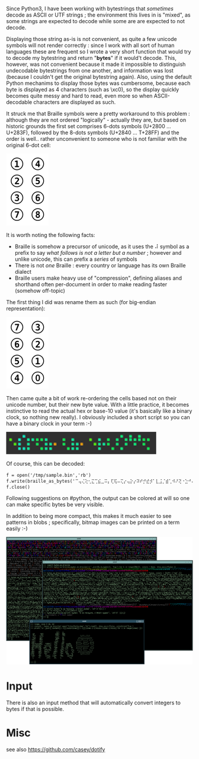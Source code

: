 Since Python3, I have been working with bytestrings that *sometimes* decode as ASCII or UTF strings ; the environment this lives in is "mixed", as some strings are expected to decode while some are are expected to not decode.

Displaying those string as-is is not convenient, as quite a few unicode symbols will not render correctly : since I work with all sort of human languages these are frequent so I wrote a very short function that would try to decode my bytestring and return "__bytes__" if it would't decode. This, however, was not convenient because it made it impossible to distinguish undecodable bytestrings from one another, and information was lost (because I couldn't get the original bytestring again). Also, using the default Python mechanims to display those bytes was cumbersome, because each byte is displayed as 4 characters (such as \xc0), so the display quickly becomes quite messy and hard to read, even more so when ASCII-decodable characters are displayed as such.

It struck me that Braille symbols were a pretty workaround to this problem : although they are not ordered "logically" - actually they are, but based on historic grounds the first set comprises 6-dots symbols (U+2800 … U+283F), followed by the 8-dots symbols (U+2840 … T+28FF) and the order is well.. rather unconvenient to someone who is not familiar with the original 6-dot cell:

![Braille 8-dot Cell Numbering](docs/_static/images/Braille8dotCellNumbering.svg)

It is worth noting the following facts:

* Braille is somehow a precursor of unicode, as it uses the ⠼ symbol as a prefix to say *what follows is not a letter but a number* ; however and unlike unicode, this can prefix a *series* of symbols
* There is not *one* Braille : every country or language has its own Braille dialect
* Braille users make heavy use of "compression", defining aliases and shorthand often per-document in order to make reading faster (somehow off-topic)

The first thing I did was rename them as such (for big-endian representation):

![Big-endian numbering](docs/_static/images/Braille8dotCellNumbering_bigendian.svg)

Then came quite a bit of work re-ordering the cells based not on their unicode number, but their new byte value. With a little practice, it becomes instinctive to read the actual hex or base-10 value (it's basically like a binary clock, so nothing new really). I obviously included a short script so you can have a binary clock in your term :-)

![Braille for bytes](docs/_static/images/bytes_as_braille.png)

Of course, this can be decoded:

```
f = open('/tmp/sample.bin','rb')
f.write(braille_as_bytes('⠉⢤⢌⢕⢂⣍⢉⣮⣀⠭⡄⢏⢯⠤⢍⡔⢤⡕⡔⠽⠞⡚⣞⡺⠁⣇⣨⡈⣾⢁⠺⠜⢝⠐⣑⠚⠬⡈⢱⢙⠰⣢⣴⢌⠩⢇⢨⢢⣂⡢⣁⣚⣅⡖⠴⡡⠤⠦⠜⠽⠘⡴⡷⣴⠬⣞⢃⠚⠔⡹⣂⠡⣇⡅⡤⡁'))
f.close()
```

Following suggestions on #python, the output can be colored at will so one can make specific bytes be very visible.

In addition to being more compact, this makes it much easier to see patterns in blobs ; specifically, bitmap images can be printed on a term easily :-)

![Use cases](docs/_static/images/screenshot.png)

# Input

There is also an input method that will automatically convert integers to bytes if that is possible.

# Misc

see also https://github.com/casey/dotify
